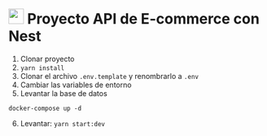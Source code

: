 # <img id="nestjs" src="https://devicon-website.vercel.app/api/nestjs/plain.svg" width="30" /> Proyecto API de E-commerce con Nest


1. Clonar proyecto
2. ```yarn install```
3. Clonar el archivo ```.env.template``` y renombrarlo a ```.env```
4. Cambiar las variables de entorno
5. Levantar la base de datos
```
docker-compose up -d
```
6. Levantar: ```yarn start:dev```